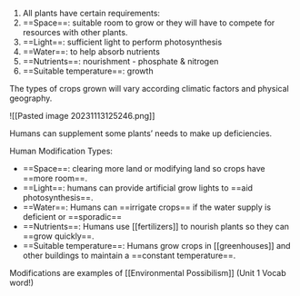 1. All plants have certain requirements: 
2. ==Space==: suitable room to grow or they will have to compete for resources with other plants.    
3. ==Light==: sufficient light to perform photosynthesis  
4. ==Water==: to help absorb nutrients  
5. ==Nutrients==: nourishment - phosphate & nitrogen   
6. ==Suitable temperature==: growth 

The types of crops grown will vary according climatic factors and physical geography.

![[Pasted image 20231113125246.png]]


Humans can supplement some plants’ needs to make up deficiencies. 


Human Modification Types: 
- ==Space==: clearing more land or modifying land so crops have ==more room==. 
- ==Light==: humans can provide artificial grow lights to ==aid photosynthesis==.
- ==Water==: Humans can ==irrigate crops== if the water supply is deficient or ==sporadic==
- ==Nutrients==: Humans use [[fertilizers]] to nourish plants so they can ==grow quickly==. 
- ==Suitable temperature==: Humans grow crops in [[greenhouses]] and other buildings to maintain a ==constant temperature==. 

  

Modifications are examples of [[Environmental Possibilism]] (Unit 1 Vocab word!)